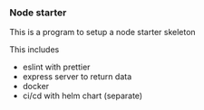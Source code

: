 ### Node starter 
This is a program to setup a node starter skeleton

This includes 

- eslint with prettier
- express server to return data
- docker
- ci/cd with helm chart (separate)
